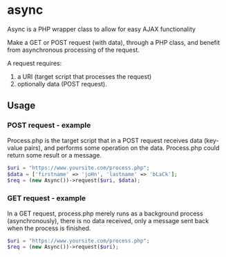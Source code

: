 # async
Async is a PHP wrapper class to allow for easy AJAX functionality

Make a GET or POST request (with data), through a PHP class, and benefit from asynchronous processing of the request.

A request requires:
  1. a URI (target script that processes the request)
  2. optionally data (POST request).
 
## Usage

### POST request - example
Process.php is the target script that in a POST request receives data (key-value pairs), and performs some operation on the data. Process.php could return some result or a message.
```php
$uri = "https://www.yoursite.com/process.php";
$data = ['firstname' => 'joHn', 'lastname' => 'bLaCk'];
$req = (new Async())->request($uri, $data);
```


### GET request - example
In a GET request, process.php merely runs as a background process (asynchronously), there is no data received, only a message sent back when the process is finished.
```php
$uri = "https://www.yoursite.com/process.php";
$req = (new Async())->request($uri);
```
